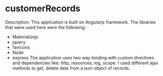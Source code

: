 # customerRecords
Description: 
This application is built on Angularjs framework. 
The libraries that were used here were the following: 
- Materializejs
- jquery 
- favicons
- Node
- express 
The application uses two way binding with custom directives and dependencies like: http, resources, log, scope. I used different ajax methods to get, delete data from a json object of records. 

